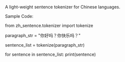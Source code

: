 A light-weight sentence tokenizer for Chinese languages.

Sample Code:

from zh_sentence.tokenizer import tokenize

paragraph_str = "你好吗？你快乐吗？"

sentence_list = tokenize(paragraph_str)

for sentence in sentence_list:
	print(sentence)
